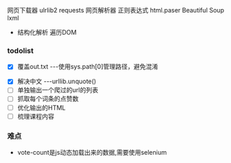 网页下载器  ulrlib2  requests
网页解析器  正则表达式    html.paser  Beautiful Soup   lxml
+ 结构化解析 遍历DOM

### todolist
- [x] 覆盖out.txt  ---使用sys.path[0]管理路径，避免混淆
+ [x] 解决中文  ---urllib.unquote()
+ [ ] 单独输出一个爬过的url的列表
+ [ ] 抓取每个词条的点赞数	
+ [ ] 优化输出的HTML
+ [ ] 梳理课程内容

### 难点
+ vote-count是js动态加载出来的数据,需要使用selenium	
